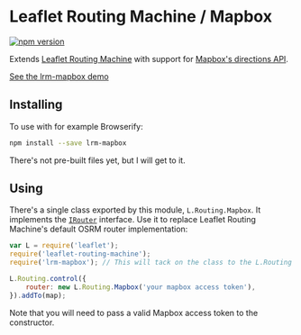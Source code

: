 Leaflet Routing Machine / Mapbox
================================

[![npm version](https://img.shields.io/npm/v/lrm-mapbox.svg)](https://www.npmjs.com/package/lrm-mapbox)

Extends [Leaflet Routing Machine](https://github.com/perliedman/leaflet-routing-machine) with support for [Mapbox's directions API](https://www.mapbox.com/developers/api/directions/).

[See the lrm-mapbox demo](http://www.liedman.net/lrm-mapbox/)

## Installing

To use with for example Browserify:

```sh
npm install --save lrm-mapbox
```

There's not pre-built files yet, but I will get to it.

## Using

There's a single class exported by this module, `L.Routing.Mapbox`. It implements the [`IRouter`](http://www.liedman.net/leaflet-routing-machine/api/#irouter) interface. Use it to replace Leaflet Routing Machine's default OSRM router implementation:

```javascript
var L = require('leaflet');
require('leaflet-routing-machine');
require('lrm-mapbox'); // This will tack on the class to the L.Routing namespace

L.Routing.control({
    router: new L.Routing.Mapbox('your mapbox access token'),
}).addTo(map);
```

Note that you will need to pass a valid Mapbox access token to the constructor.
